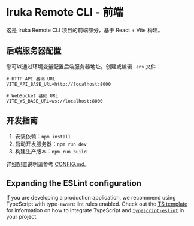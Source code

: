 # Iruka Remote CLI - 前端

这是 Iruka Remote CLI 项目的前端部分，基于 React + Vite 构建。

## 后端服务器配置

您可以通过环境变量配置后端服务器地址。创建或编辑 `.env` 文件：

```env
# HTTP API 基础 URL
VITE_API_BASE_URL=http://localhost:8000

# WebSocket 基础 URL  
VITE_WS_BASE_URL=ws://localhost:8000
```

## 开发指南

1. 安装依赖：`npm install`
2. 启动开发服务器：`npm run dev`
3. 构建生产版本：`npm run build`

详细配置说明请参考 [CONFIG.md](CONFIG.md)。

## Expanding the ESLint configuration

If you are developing a production application, we recommend using TypeScript with type-aware lint rules enabled. Check out the [TS template](https://github.com/vitejs/vite/tree/main/packages/create-vite/template-react-ts) for information on how to integrate TypeScript and [`typescript-eslint`](https://typescript-eslint.io) in your project.
